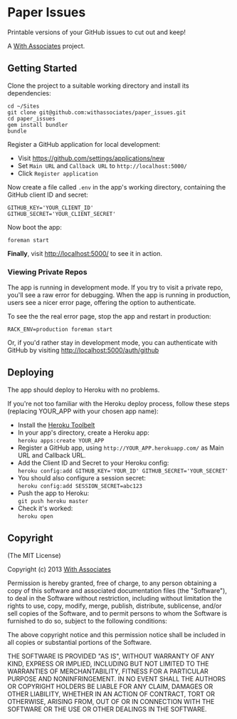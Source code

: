 # Paper Issues

Printable versions of your GitHub issues to cut out and keep!

A [With Associates](http://withassociates.com) project.

## Getting Started

Clone the project to a suitable working directory and install its dependencies:

    cd ~/Sites
    git clone git@github.com:withassociates/paper_issues.git
    cd paper_issues
    gem install bundler
    bundle

Register a GitHub application for local development:

* Visit https://github.com/settings/applications/new
* Set `Main URL` and `Callback URL` to `http://localhost:5000/`
* Click `Register application`

Now create a file called `.env` in the app's working directory,
containing the GitHub client ID and secret:

    GITHUB_KEY='YOUR_CLIENT_ID'
    GITHUB_SECRET='YOUR_CLIENT_SECRET'

Now boot the app:

    foreman start

**Finally**, visit [http://localhost:5000/](http://localhost:5000/)
to see it in action.

### Viewing Private Repos

The app is running in development mode. If you try to visit a private
repo, you'll see a raw error for debugging. When the app is running in
production, users see a nicer error page, offering the option to authenticate.

To see the the real error page, stop the app and restart in production:

    RACK_ENV=production foreman start

Or, if you'd rather stay in development mode, you can authenticate with
GitHub by visiting
[http://localhost:5000/auth/github](http://localhost:5000/auth/github)

## Deploying

The app should deploy to Heroku with no problems.

If you're not too familiar with the Heroku deploy process,
follow these steps (replacing YOUR_APP with your chosen app name):

* Install the [Heroku Toolbelt](https://toolbelt.herokuapp.com/)
* In your app's directory, create a Heroku app:  
  `heroku apps:create YOUR_APP`
* Register a GitHub app, using `http://YOUR_APP.herokuapp.com/`
  as Main URL and Callback URL.
* Add the Client ID and Secret to your Heroku config:  
  `heroku config:add GITHUB_KEY='YOUR_ID' GITHUB_SECRET='YOUR_SECRET'`
* You should also configure a session secret:  
  `heroku config:add SESSION_SECRET=abc123`
* Push the app to Heroku:  
  `git push heroku master`
* Check it's worked:  
  `heroku open`

## Copyright

(The MIT License)

Copyright (c) 2013 [With Associates](http://withassociates.com)

Permission is hereby granted, free of charge, to any person obtaining
a copy of this software and associated documentation files (the
"Software"), to deal in the Software without restriction, including
without limitation the rights to use, copy, modify, merge, publish,
distribute, sublicense, and/or sell copies of the Software, and to
permit persons to whom the Software is furnished to do so, subject to
the following conditions:

The above copyright notice and this permission notice shall be
included in all copies or substantial portions of the Software.

THE SOFTWARE IS PROVIDED "AS IS", WITHOUT WARRANTY OF ANY KIND,
EXPRESS OR IMPLIED, INCLUDING BUT NOT LIMITED TO THE WARRANTIES OF
MERCHANTABILITY, FITNESS FOR A PARTICULAR PURPOSE AND
NONINFRINGEMENT. IN NO EVENT SHALL THE AUTHORS OR COPYRIGHT HOLDERS BE
LIABLE FOR ANY CLAIM, DAMAGES OR OTHER LIABILITY, WHETHER IN AN ACTION
OF CONTRACT, TORT OR OTHERWISE, ARISING FROM, OUT OF OR IN CONNECTION
WITH THE SOFTWARE OR THE USE OR OTHER DEALINGS IN THE SOFTWARE.
